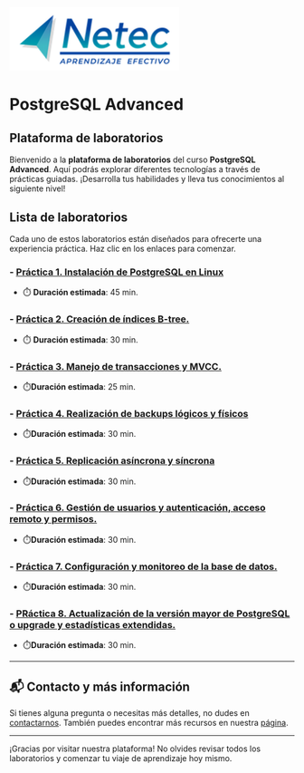 <img src="images/neteclogo.png" alt="logo" width="300"/>

# PostgreSQL Advanced

## Plataforma de laboratorios

Bienvenido a la **plataforma de laboratorios** del curso **PostgreSQL Advanced**. Aquí podrás explorar diferentes tecnologías a través de prácticas guiadas. ¡Desarrolla tus habilidades y lleva tus conocimientos al siguiente nivel!

## Lista de laboratorios

Cada uno de estos laboratorios están diseñados para ofrecerte una experiencia práctica. Haz clic en los enlaces para comenzar.

### - [Práctica 1. Instalación de PostgreSQL en Linux](./Capítulo1/README.md) 
- ⏱️ **Duración estimada**: 45 min.

### - [Práctica 2. Creación de índices B-tree.](./Capítulo2/README.md)
 - ⏱️ **Duración estimada**: 30 min.

### - [Práctica 3. Manejo de transacciones y MVCC.](./Capítulo3/README.md)
 - ⏱️**Duración estimada**: 25 min.

### - [Práctica 4. Realización de backups lógicos y físicos](./Capítulo4/README.md)
 - ⏱️**Duración estimada**: 30 min.

### - [Práctica 5. Replicación asíncrona y síncrona](./Capítulo5/README.md)
 - ⏱️**Duración estimada**: 30 min.
   
### - [Práctica 6. Gestión de usuarios y autenticación, acceso remoto y permisos.](./Capítulo6/README.md)
 - ⏱️**Duración estimada**: 30 min.
   
### - [Práctica 7. Configuración y monitoreo de la base de datos.](./Capítulo7/README.md)
 - ⏱️**Duración estimada**: 30 min.
   
### - [PRáctica 8. Actualización de la versión mayor de PostgreSQL o upgrade y estadísticas extendidas.](./Capítulo8/README.md)
 - ⏱️**Duración estimada**: 30 min.
   
---

## 📬 **Contacto y más información**

Si tienes alguna pregunta o necesitas más detalles, no dudes en [contactarnos](mailto:soporte@netec.com). También puedes encontrar más recursos en nuestra [página](https://netec.com).

---

¡Gracias por visitar nuestra plataforma! No olvides revisar todos los laboratorios y comenzar tu viaje de aprendizaje hoy mismo.
